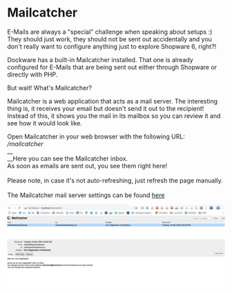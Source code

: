 # Mailcatcher

E-Mails are always a "special" challenge when speaking about setups :) They should just work, they should not be sent out accidentally and you don't really want to configure anything just to explore Shopware 6, right?!

Dockware has a built-in Mailcatcher installed. That one is already configured for E-Mails that are being sent out either through Shopware or directly with PHP.

But wait! What's Mailcatcher?

Mailcatcher is a web application that acts as a mail server. The interesting thing is, it receives your email but doesn't send it out to the recipient! Instead of this, it shows you the mail in its mailbox so you can review it and see how it would look like.



Open Mailcatcher in your web browser with the following URL:\
_/mailcatcher_\
__\
__Here you can see the Mailcatcher inbox.\
As soon as emails are sent out, you see them right here!\
\
Please note, in case it's not auto-refreshing, just refresh the page manually.\
\
The Mailcatcher mail server settings can be found [here](../use-dockware/default-credentials.md)

![](../.gitbook/assets/mailcatcher.png)
